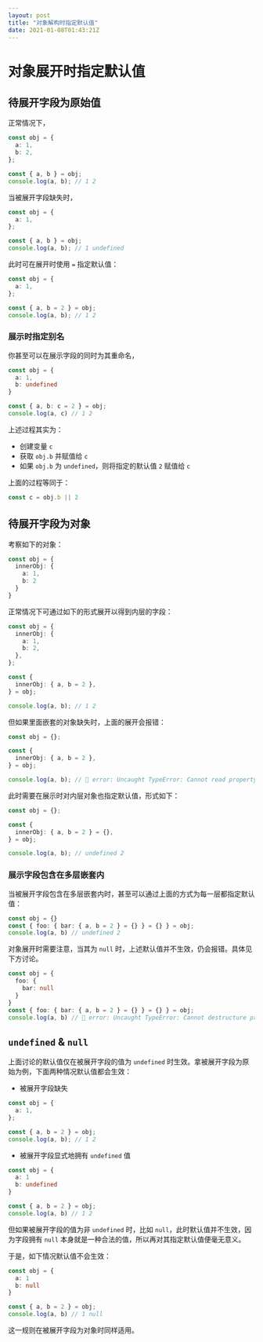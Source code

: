 ```yaml
---
layout: post
title: "对象解构时指定默认值"
date: 2021-01-08T01:43:21Z
---
```

# 对象展开时指定默认值

## 待展开字段为原始值

正常情况下，

```ts
const obj = {
  a: 1,
  b: 2,
};

const { a, b } = obj;
console.log(a, b); // 1 2
```

当被展开字段缺失时，

```ts
const obj = {
  a: 1,
};

const { a, b } = obj;
console.log(a, b); // 1 undefined
```

此时可在展开时使用 `=` 指定默认值：

```ts
const obj = {
  a: 1,
};

const { a, b = 2 } = obj;
console.log(a, b); // 1 2
```

### 展示时指定别名

你甚至可以在展示字段的同时为其重命名，

```ts
const obj = {
  a: 1,
  b: undefined
}

const { a, b: c = 2 } = obj;
console.log(a, c) // 1 2
```

上述过程其实为：

- 创建变量 `c`
- 获取 `obj.b` 并赋值给 `c`
- 如果 `obj.b` 为 `undefined`，则将指定的默认值 `2` 赋值给 `c`

上面的过程等同于：

```ts
const c = obj.b || 2
```

## 待展开字段为对象

考察如下的对象：

```ts
const obj = {
  innerObj: {
    a: 1,
    b: 2
  }
}
```

正常情况下可通过如下的形式展开以得到内层的字段：

```ts
const obj = {
  innerObj: {
    a: 1,
    b: 2,
  },
};

const {
  innerObj: { a, b = 2 },
} = obj;

console.log(a, b); // 1 2
```

但如果里面嵌套的对象缺失时，上面的展开会报错：

```ts
const obj = {};

const {
  innerObj: { a, b = 2 },
} = obj;

console.log(a, b); // 🚨 error: Uncaught TypeError: Cannot read property 'a' of undefined
```

此时需要在展示时对内层对象也指定默认值，形式如下：

```ts
const obj = {};

const {
  innerObj: { a, b = 2 } = {},
} = obj;

console.log(a, b); // undefined 2
```

### 展示字段包含在多层嵌套内

当被展开字段包含在多层嵌套内时，甚至可以通过上面的方式为每一层都指定默认值：

```ts
const obj = {}
const { foo: { bar: { a, b = 2 } = {} } = {} } = obj;
console.log(a, b) // undefined 2
```

对象展开时需要注意，当其为 `null` 时，上述默认值并不生效，仍会报错。具体见下方讨论。

```ts
const obj = {
  foo: {
    bar: null
  }
}
const { foo: { bar: { a, b = 2 } = {} } = {} } = obj;
console.log(a, b) // 🚨 error: Uncaught TypeError: Cannot destructure property 'a' of '{}' as it is null.
```

## `undefined` & `null`

上面讨论的默认值仅在被展开字段的值为 `undefined` 时生效。拿被展开字段为原始为例，下面两种情况默认值都会生效：

- 被展开字段缺失

```ts
const obj = {
  a: 1,
};

const { a, b = 2 } = obj;
console.log(a, b); // 1 2
```

- 被展开字段显式地拥有 `undefined` 值

```ts
const obj = {
  a: 1
  b: undefined
}

const { a, b = 2 } = obj;
console.log(a, b) // 1 2
```

但如果被展开字段的值为非 `undefined` 时，比如 `null`，此时默认值并不生效，因为字段拥有 `null` 本身就是一种合法的值，所以再对其指定默认值便毫无意义。

于是，如下情况默认值不会生效：

```ts
const obj = {
  a: 1
  b: null
}

const { a, b = 2 } = obj;
console.log(a, b) // 1 null
```

这一规则在被展开字段为对象时同样适用。



